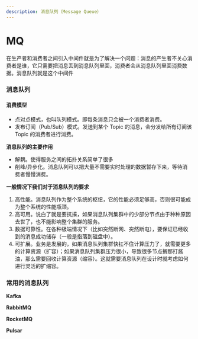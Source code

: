 ```yaml
---
description: 消息队列（Message Queue）
---
```


# MQ

在生产者和消费者之间引入中间件就是为了解决一个问题：消息的产生者不关心消费者是谁，它只需要把消息丢到消息队列里面，消费者会从消息队列里面消费数据。消息队列就是这个中间件

### 消息队列

#### 消费模型

* 点对点模式，也叫队列模式。即每条消息只会被一个消费者消费。
* 发布订阅（Pub/Sub）模式。发送到某个 Topic 的消息，会分发给所有订阅该 Topic 的消费者进行消费。

**消息队列的主要作用**

* 解耦。使得服务之间的拓扑关系简单了很多
* 削峰/异步化。消息队列可以把大量不需要实时处理的数据暂存下来，等待消费者慢慢消费。

**一般情况下我们对于消息队列的要求**

1. 高性能。消息队列作为整个系统的枢纽，它的性能必须足够高，否则很可能成为整个系统的性能瓶颈。
2. 高可用。说白了就是要抗揍，如果消息队列集群中的少部分节点由于种种原因去世了，也不能影响整个集群的服务。
3. 数据可靠性。在各种极端情况下（比如突然断网、突然断电），要保证已经收到的消息成功储存（一般是指落到磁盘中）。
4. 可扩展。业务是发展的，如果消息队列集群快扛不住计算压力了，就需要更多的计算资源（扩容）；如果消息队列集群压力很小，导致很多节点搁那打酱油，那么需要回收计算资源（缩容）。这就需要消息队列在设计时就考虑如何进行灵活的扩缩容。

### 常用的消息队列

**Kafka**



**RabbitMQ**



**RocketMQ**



**Pulsar**
